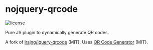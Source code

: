 # nojquery-qrcode

![license][license-img]

Pure JS plugin to dynamically generate QR codes. 

A fork of [lrsjng/jquery-qrcode](https://github.com/lrsjng/jquery-qrcode) (MIT).
Uses [QR Code Generator][qrcode] (MIT).


[license-img]: https://img.shields.io/badge/license-MIT-a0a060.svg?style=flat-square
[qrcode]: https://github.com/kazuhikoarase/qrcode-generator
